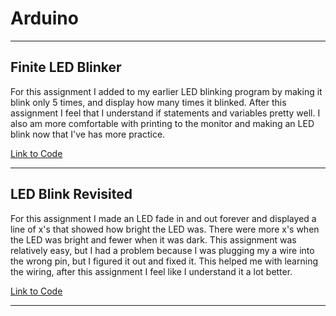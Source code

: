# Arduino

---

## Finite LED Blinker

For this assignment I added to my earlier LED blinking program by making it blink only 5 times, and display how many times it blinked. After this assignment I feel that I understand if statements and variables pretty well. I also am more comfortable with printing to the monitor and making an LED blink now that I've has more practice.

[Link to Code](https://create.arduino.cc/editor/jconkli07/8e330e15-7bb3-4027-ba97-ca31b3a4a79e/preview)

---

## LED Blink Revisited

For this assignment I made an LED fade in and out forever and displayed a line of x's that showed how bright the LED was. There were more x's when the LED was bright and fewer when it was dark. This assignment was relatively easy, but I had a problem because I was plugging my a wire into the wrong pin, but I figured it out and fixed it. This helped me with learning the wiring, after this assignment I feel like I understand it a lot better.

[Link to Code](https://create.arduino.cc/editor/jconkli07/cfdf81ed-eb31-4a88-9bb6-84eef9101d40/preview)

---
